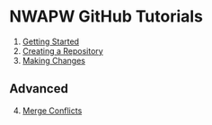 # NWAPW GitHub Tutorials

1. [Getting Started](1-getting-started.md)
2. [Creating a Repository](2-creating-repository.md)
3. [Making Changes](3-making-changes.md)

## Advanced

4. [Merge Conflicts](4-merge-conflicts.md)

